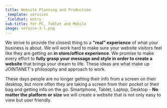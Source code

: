 ```yaml
---
title: Website Planning and Production
_template: services
_fieldset: entry
sub-title: for PC, Tablet and Mobile
image: service-1-l.png
---
```

<!-- あなたのビジネスが提供しているサービスや商品、店舗を人々が **体験** するように、ウェブサイトを訪問する人々の画面上にも **その体験を表現** する事。あなたのビジネスが人々に **届けたいメッセージを吟味、デザインして** ウェブサイトという形に落とし込む事。ジョインタネットがウェブサイトの制作時に大切にしている事です。
 -->
We strive to provide the closest thing to a **"real" experience** of what your business is about. We will work hard to make sure your website visitors feel like they are getting an **in store/office experience**. We promise to make every effort to **fully grasp your message and style in order to create a website** that brings your dream to life. These ideas are what make up JOINTANET's philosophy and approach to work. </p>
<!--

また、今やウェブサイトは、人々の机の上にある画面からだけではなく、人々がポケットから取り出した小さな画面からも同じ様に閲覧されるものとなりました。スマートフォン、タブレット、ノートブック、デスクトップ。**各機器のサイズに適応** できるウェブサイトを制作致します。 -->


These days people are no longer getting their info from a screen on their desktop, but more often they are taking a screen from their pocket or their bag and getting info on the go. Smartphone, Tablet, Laptop, Desktop - **No matter the platform or size** we will create a website that is not only easy to view but user friendly.
